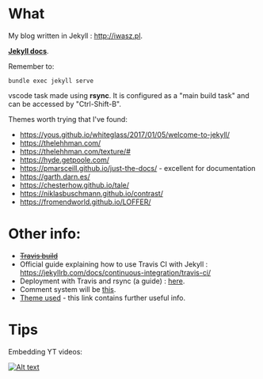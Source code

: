 # What
My blog written in Jekyll : http://iwasz.pl. 

**[Jekyll docs](https://jekyllrb.com/docs/)**. 


Remember to:
```
bundle exec jekyll serve
```

vscode task made using **rsync**. It is configured as a "main build task" and can be accessed by "Ctrl-Shift-B". 

Themes worth trying that I've found:
* https://yous.github.io/whiteglass/2017/01/05/welcome-to-jekyll/
* https://thelehhman.com/
* https://thelehhman.com/texture/#
* https://hyde.getpoole.com/
* https://pmarsceill.github.io/just-the-docs/ - excellent for documentation
* https://garth.darn.es/
* https://chesterhow.github.io/tale/
* https://niklasbuschmann.github.io/contrast/
* https://fromendworld.github.io/LOFFER/

# Other info: 
* ~~[Travis build](https://travis-ci.org/github/iwasz/blog2)~~
* Official guide explaining how to use Travis CI with Jekyll : https://jekyllrb.com/docs/continuous-integration/travis-ci/
* Deployment with Travis and rsync (a guide) : [here](https://www.rusiczki.net/2018/01/25/use-travis-to-build-and-deploy-your-jekyll-site-through-ssh/). 
* Comment system will be [this](https://github.com/jacobwb/hashover-next).
* [Theme used](https://github.com/yous/whiteglass) - this link contains further useful info.


# Tips
Embedding YT videos:

[![Alt text](https://img.youtube.com/vi/M3uyGxLnFOw/0.jpg)](http://www.youtube.com/watch?v=M3uyGxLnFOw)

